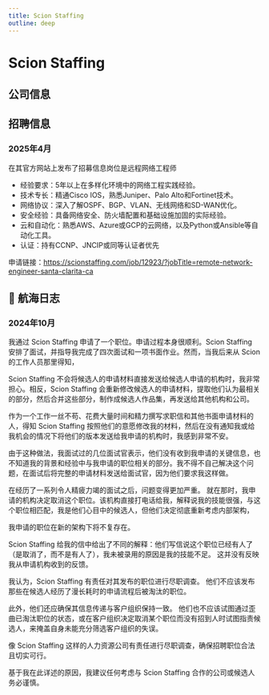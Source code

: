 ```yaml
---
title: Scion Staffing
outline: deep
---
```


# Scion Staffing

## 公司信息

<StaffingCompanyTable companyJsonFileName="scion-staffing"/>

## 招聘信息

### 2025年4月

在其官方网站上发布了招募信息岗位是远程网络工程师

- 经验要求：5年以上在多样化环境中的网络工程实践经验。
- 技术专长：精通Cisco IOS，熟悉Juniper、Palo Alto和Fortinet技术。
- 网络协议：深入了解OSPF、BGP、VLAN、无线网络和SD-WAN优化。
- 安全经验：具备网络安全、防火墙配置和基础设施加固的实际经验。
- 云和自动化：熟悉AWS、Azure或GCP的云网络，以及Python或Ansible等自动化工具。
- 认证：持有CCNP、JNCIP或同等认证者优先

申请链接：https://scionstaffing.com/job/12923/?jobTitle=remote-network-engineer-santa-clarita-ca

## 🚢 航海日志
### 2024年10月

我通过 Scion Staffing 申请了一个职位。申请过程本身很顺利。Scion Staffing 安排了面试，并指导我完成了四次面试和一项书面作业。然而，当我后来从 Scion 的工作人员那里得知，

Scion Staffing 不会将候选人的申请材料直接发送给候选人申请的机构时，我非常担心。相反，Scion Staffing 会重新修改候选人的申请材料，提取他们认为最相关的部分，然后合并这些部分，制作成候选人作品集，再发送给其他机构和公司。

作为一个工作一丝不苟、花费大量时间和精力撰写求职信和其他书面申请材料的人，得知 Scion Staffing 按照他们的意愿修改我的材料，然后在没有通知我或给我机会的情况下将他们的版本发送给我申请的机构时，我感到非常不安。

由于这种做法，我面试过的几位面试官表示，他们没有收到我申请的关键信息，也不知道我的背景和经验中与我申请的职位相关的部分。我不得不自己解决这个问题，在面试后将完整的申请材料发送给面试官，因为他们要求我这样做。

在经历了一系列令人精疲力竭的面试之后，问题变得更加严重。
就在那时，我申请的机构决定取消这个职位。该机构直接打电话给我，解释说我的技能很强，与这个职位相匹配，我是他们心目中的候选人，但他们决定彻底重新考虑内部架构，

我申请的职位在新的架构下将不复存在。

Scion Staffing 给我的信中给出了不同的解释：他们写信说这个职位已经有人了（是取消了，而不是有人了），我未被录用的原因是我的技能不足。
这并没有反映我从申请机构收到的反馈。

我认为，Scion Staffing 有责任对其发布的职位进行尽职调查。
他们不应该发布那些在候选人经历了漫长耗时的申请流程后被淘汰的职位。

此外，他们还应确保其信息传递与客户组织保持一致。
他们也不应该试图通过歪曲已淘汰职位的状态，或在客户组织决定取消某个职位而没有招到人时试图指责候选人，来掩盖自身未能充分筛选客户组织的失误。

像 Scion Staffing 这样的人力资源公司有责任进行尽职调查，确保招聘职位合法且切实可行。

基于我在此详述的原因，我建议任何考虑与 Scion Staffing 合作的公司或候选人务必谨慎。

